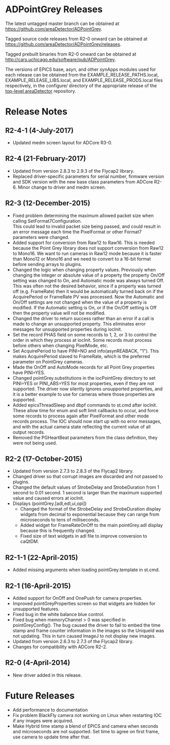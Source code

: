 ADPointGrey Releases
==================

The latest untagged master branch can be obtained at
https://github.com/areaDetector/ADPointGrey.

Tagged source code releases from R2-0 onward can be obtained at 
https://github.com/areaDetector/ADPointGrey/releases.

Tagged prebuilt binaries from R2-0 onward can be obtained at
http://cars.uchicago.edu/software/pub/ADPointGrey.

The versions of EPICS base, asyn, and other synApps modules used for each release can be obtained from 
the EXAMPLE_RELEASE_PATHS.local, EXAMPLE_RELEASE_LIBS.local, and EXAMPLE_RELEASE_PRODS.local
files respectively, in the configure/ directory of the appropriate release of the 
[top-level areaDetector](https://github.com/areaDetector/areaDetector) repository.


Release Notes
=============

R2-4-1 (4-July-2017)
----
* Updated medm screen layout for ADCore R3-0.


R2-4 (21-February-2017)
----
* Updated from version 2.8.3 to 2.9.3 of the Flycap2 library.
* Replaced driver-specific parameters for serial number, firmware version and SDK version with the new
  base class parameters from ADCore R2-6.  Minor change to driver and medm screen.


R2-3 (12-December-2015)
----
* Fixed problem determining the maximum allowed packet size when calling SetFormat7Configuration.  
  This could lead to invalid packet size being passed, and could result in an error message 
  each time the PixelFormat or other Format7 parameters were changed.
* Added support for conversion from Raw12 to Raw16.  This is needed because the Point Grey library 
  does not support conversion from Raw12 to Mono16.  We want to run cameras in Raw12 mode because it is
  faster than Mono12 or Mono16 and we need to convert to a 16-bit format before sending arrays to
  plugins.
* Changed the logic when changing property values.  Previously when changing the integer or absolute value
  of a property the property On/Off setting was changed to On, and Automatic mode was always turned Off.
  This was often not the desired behavior, since if a property was turned off (e.g. FrameRate) then
  it would be automatically turned back on if the AcquirePeriod or FrameRate PV was processed.
  Now the Automatic and On/Off settings are not changed when the value of a property is modified.
  If the Automatic setting is On, or if the On/Off setting is Off then the property value will not 
  be modified.
* Changed the driver to return success rather than an error if a call is made to change an unsupported 
  property.  This eliminates error messages for unsupported properties during iocInit.
* Set the record PHAS field on some records to 1, 2, or 3 to control the order in which they process at 
  iocInit. Some records must process before others when changing PixelMode, etc.
* Set AcquirePeriod to have PINI=NO and info(asynREABACK, "1").  This makes AcquirePeriod slaved to 
  FrameRate, which is the preferred parameter on PointGrey cameras.
* Made the OnOff and AutoMode records for all Point Grey properties have PINI=YES.
* Changed pointGrey.substitutions in the iocPointGrey directory to set PINI=YES or PINI_ABS=YES for 
  most properties, even if they are not supported. The driver now silently ignores unsupported properties, 
  and it is a better example to use for cameras where those properties are supported.
* Added epicsThreadSleep and dbpf commands to st.cmd after iocInit.  These allow time for enum and soft 
  limit callbacks  to occur, and force some records to process again after PixelFormat and other mode 
  records process.   The IOC should now start up with no error messages, and with the actual camera state 
  reflecting the current value of all output records.
* Removed the PGHeartBeat parameters from the class definition, they were not being used.


R2-2 (17-October-2015)
----
* Updated from version 2.7.3 to 2.8.3 of the Flycap2 library.
* Changed driver so that corrupt images are discarded and not passed to plugins.
* Changed the default values of StrobeDelay and StrobeDuration from 1 second to 0.01 second.
  1 second is larger than the maximum supported value and caused errors at iocInit.
* Displays (pointGrey.[adl,edl,ui,opi])
  * Changed the format of the StrobeDelay and StrobeDuration display widgets from decimal to
    exponential because they can range from microseconds to tens of milliseconds.
  * Added widget for FrameRateOnOff to the main pointGrey.adl display because this is frequently changed.
  * Fixed size of text widgets in adl file to improve conversion to caQtDM.


R2-1-1 (22-April-2015)
----
* Added missing arguments when loading pointGrey.template in st.cmd.


R2-1 (16-April-2015)
----
* Added support for OnOff and OnePush for camera properties.
* Improved pointGreyProperties screen so that widgets are hidden for unsupported features.
* Fixed bug in the white balance blue control.
* Fixed bug when memoryChannel > 0 was specified in pointGreyConfig().  The bug
  caused the driver to fail to embed the time stamp and frame counter information in the 
  images so the UniqueId was not updating.  This in turn caused ImageJ to not display new images.
* Updated from version 2.6.3 to 2.7.3 of the Flycap2 library.
* Changes for compatibility with ADCore R2-2.


R2-0 (4-April-2014)
----
* New driver added in this release.


Future Releases
===============
* Add performance to documentation
* Fix problem BlackFly camera not working on Linux when restarting IOC if any images were acquired.
* Make Hybrid time stamp a blend of EPICS and camera when seconds and microseconds are 
  not supported.  Set time to agree on first frame, use camera to update time after that. 
